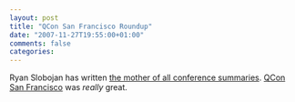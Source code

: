 ```yaml
---
layout: post
title: "QCon San Francisco Roundup"
date: "2007-11-27T19:55:00+01:00"
comments: false
categories: 
---
```


<p>Ryan Slobojan has written <a href="http://www.infoq.com/articles/qconsf-2007-summary">the mother of all conference summaries</a>. <a href="http://qcon.infoq.com:80/sanfrancisco/conference/">QCon San Francisco</a> was <em>really</em> great.</p>


